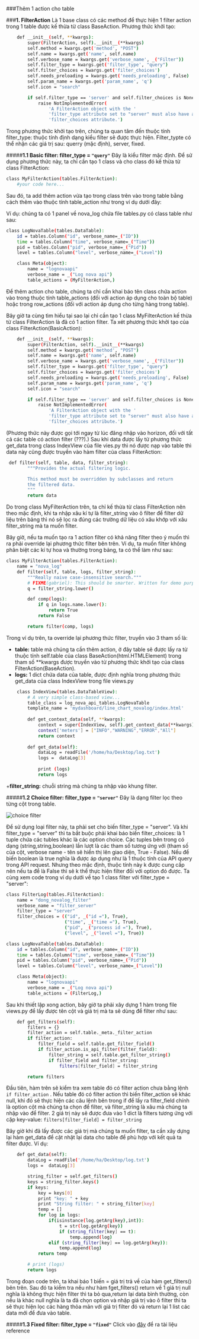 ###Thêm 1 action cho table


###**1. FilterAction**
Là 1 base class có các method để thực hiện 1 filter action trong 1 table được kế thừa từ class BaseAction.
Phương thức khởi tạo:
```sh
    def __init__(self, **kwargs):
        super(FilterAction, self).__init__(**kwargs)
        self.method = kwargs.get('method', "POST")
        self.name = kwargs.get('name', self.name)
        self.verbose_name = kwargs.get('verbose_name', _("Filter"))
        self.filter_type = kwargs.get('filter_type', "query")
        self.filter_choices = kwargs.get('filter_choices')
        self.needs_preloading = kwargs.get('needs_preloading', False)
        self.param_name = kwargs.get('param_name', 'q')
        self.icon = "search"

        if self.filter_type == 'server' and self.filter_choices is None:
            raise NotImplementedError(
                'A FilterAction object with the '
                'filter_type attribute set to "server" must also have a'
                'filter_choices attribute.')
```
Trong phương thức khởi tạo trên, chúng ta quan tâm đến thuộc tính filter_type: thuộc tính định dạng kiểu filter sẽ được thực hiện. Filter_typte có thể nhận các giá trị sau: querry (mặc định), server, fixed.

#####**1.1  Basic filter: filter_type = `"query"`**
Đây là kiểu filter mặc định.
Để sử dụng phương thức này, ta chỉ cần tạo 1 class và cho class đó kế thừa từ class FilterAction:
```sh
class MyFilterAction(tables.FilterAction):
    #your code here...
```
Sau đó, ta add thêm action vừa tạo trong class trên vào trong table bằng cách thêm vào thuộc tính table_action như trong ví dụ dưới đây:

Ví dụ: chúng ta có 1 panel về nova_log chứa file tables.py có class table như sau:
```sh
class LogNovaTable(tables.DataTable):
    id = tables.Column("id", verbose_name=_("ID"))
    time = tables.Column("time", verbose_name=_("Time"))
    pid = tables.Column("pid", verbose_name=_("Pid"))
    level = tables.Column("level", verbose_name=_("Level"))

    class Meta(object):
        name = "lognovaapi"
        verbose_name = _("Log nova api")
        table_actions = (MyFilterAction,)
```
Để thêm action cho table, chúng ta chỉ cần khai báo tên class chứa action vào trong thuộc tính table_actions (đối với action áp dụng cho toàn bộ table) hoặc trong row_actions (đối với action áp dụng cho từng hàng trong table).

Bây giờ ta cùng tìm hiểu tại sao lại chỉ cần tạo 1 class MyFilterAction kế thừa từ class FilterAction là đã có 1 action filter.
Ta xét phương thức khởi tạo của class FilterAction(BasicAction):
```sh
    def __init__(self, **kwargs):
        super(FilterAction, self).__init__(**kwargs)
        self.method = kwargs.get('method', "POST")
        self.name = kwargs.get('name', self.name)
        self.verbose_name = kwargs.get('verbose_name', _("Filter"))
        self.filter_type = kwargs.get('filter_type', "query")
        self.filter_choices = kwargs.get('filter_choices')
        self.needs_preloading = kwargs.get('needs_preloading', False)
        self.param_name = kwargs.get('param_name', 'q')
        self.icon = "search"

        if self.filter_type == 'server' and self.filter_choices is None:
            raise NotImplementedError(
                'A FilterAction object with the '
                'filter_type attribute set to "server" must also have a '
                'filter_choices attribute.')
```
(Phương thức này được gọi tới ngay từ lúc đăng nhập vào horizon, đối với tất cả các table có action filter (???).)
Sau khi data được lấy từ phương thức get_data trong class IndexView của file vies.py thì nó được nạp vào table thì data này cũng được truyền vào hàm filter của class FilterAction:
```sh
 def filter(self, table, data, filter_string):
        """Provides the actual filtering logic.

        This method must be overridden by subclasses and return
        the filtered data.
        """
        return data
```
Do trong class MyFilterAction trên, ta chỉ kế thừa từ class FilterAction nên theo mặc định, khi ta nhập xâu kí tự là filter_string vào ô filter để filter dữ liệu trên bảng thì nó sẽ lọc ra đúng các trường dữ liệu có xâu khớp với xâu filter_string mà ta muốn filter.

Bây giờ, nếu ta muốn tạo ra 1 action filter có khả năng filter theo ý muốn thì ra phải override lại phương thức filter bên trên.
Ví dụ, ta muốn filter không phân biệt các kí tự hoa và thường trong bảng, ta có thể làm như sau:
```sh
class MyFilterAction(tables.FilterAction):
    name = "nova_log"
    def filter(self, table, logs, filter_string):
        """Really naive case-insensitive search."""
        # FIXME(gabriel): This should be smarter. Written for demo purposes.
        q = filter_string.lower()

        def comp(logs):
            if q in logs.name.lower():
                return True
            return False

        return filter(comp, logs)
```
Trong ví dụ trên, ta override lại phương thức filter, truyền vào 3 tham số là:
+ **table:** table mà chúng ta cần thêm action, ở đây table sẽ được lấy ra từ thuộc tính self.table của class BaseAction(html.HTMLElement) trong tham số **kwargs được truyền vào từ phương thức khởi tạo của class FilterAction(BaseAction). 
+ **logs:** 1 dict chứa data của table, được định nghĩa trong phương thức get_data của class IndexView trong file views.py
 
```sh
	class IndexView(tables.DataTableView):
	    # A very simple class-based view...
	    table_class = log_nova_api_tables.LogNovaTable
	    template_name = 'mydashboard/line_chart_novalog/index.html'
	
	    def get_context_data(self, **kwargs):
	        context = super(IndexView, self).get_context_data(**kwargs)
	        context['meters'] = ["INFO","WARNING","ERROR","All"]
	        return context
	
	    def get_data(self):
	        dataLog = readFile('/home/ha/Desktop/log.txt')
	        logs =  dataLog[3]
	
	        print (logs)
	        return logs
```
+**filter_string:** chuỗi string mà chúng ta nhập vào khung filter.


#####**1.2  Choice filter: filter_type = `"server"`**
Đây là dạng filter lọc theo từng cột trong table.

![choice filter](http://i.imgur.com/bDFaYQq.png)

Để sử dụng loại filter này, ta phải set cho biến filter_type = "server". Và khi filter_type = "server" thì ta bắt buộc phải khai báo biến filter_choices: là 1 tuple chứa các tubles khác là các option choice. Các tuples bên trong có dạng (string,string,boolean) lần lượt là các tham số tương ứng với (tham số của cột, verbose name - tên sẽ hiển thị lên giao diện, True - False). Nếu để biến boolean là true nghĩa là được áp dụng như là 1 thuộc tính của API query trong API request. Nhưng theo mặc định, thuộc tính này k được cung cấp nên nếu ta để là False thì sẽ k thể thực hiện filter đối với option đó được.
Ta cùng xem code trong ví dụ dưới về tạo 1 class filter với filter_type = "server":
```sh
class FilterLog(tables.FilterAction):
    name = "dong_novalog_filter"
    verbose_name = "filter_server"
    filter_type = "server"
    filter_choices = (("id", _("id ="), True),
                      ("time", _("time ="), True),
                      ("pid", _("process id ="), True),
                      ("level", _("level ="), True))

class LogNovaTable(tables.DataTable):
    id = tables.Column("id", verbose_name=_("ID"))
    time = tables.Column("time", verbose_name=_("Time"))
    pid = tables.Column("pid", verbose_name=_("Pid"))
    level = tables.Column("level", verbose_name=_("Level"))

    class Meta(object):
        name = "lognovaapi"
        verbose_name = _("Log nova api")
        table_actions = (FilterLog,)
```
Sau khi thiết lập xong action, bây giờ ta phải xây dựng 1 hàm trong file views.py để lấy được tên cột và giá trị mà ta sẽ dùng để filter như sau:
```sh
    def get_filters(self):
        filters = {}
        filter_action = self.table._meta._filter_action
        if filter_action:
            filter_field = self.table.get_filter_field()
            if filter_action.is_api_filter(filter_field):
                filter_string = self.table.get_filter_string()
                if filter_field and filter_string:
                    filters[filter_field] = filter_string

        return filters
```
Đầu tiên, hàm trên sẽ kiểm tra xem table đó có filter action chưa bằng lệnh `if filter_action` . Nếu table đó có filter action thì biến filter_action sẽ khác null, khi đó sẽ thực hiện các câu lệnh bên trong if để lấy ra filter_field chính là option cột mà chúng ta chọn để filter, và filter_string là xâu mà chúng ta nhập vào để filter. 2 giá trị này sẽ được đưa vào 1 dict là filters tương ứng với cặp key-value:  `filters[filter_field] = filter_string`

Bây giờ khi đã lấy được các giá trị mà chúng ta muốn filter, ta cần xây dựng lại hàm get_data để cật nhật lại data cho table để phù hợp với kết quả ta filter được.
Ví dụ:
```sh
    def get_data(self):
        dataLog = readFile('/home/ha/Desktop/log.txt')
        logs =  dataLog[3]

        string_filter = self.get_filters()
        keys = string_filter.keys()
        if keys:
            key = keys[0]
            print "key: " + key
            print "String filter: " + string_filter[key]
            temp = []
            for log in logs:
                if(isinstance(log.getArg(key),int)):
                    t = str(log.getArg(key))
                    if (string_filter[key] == t):
                        temp.append(log)
                elif (string_filter[key] == log.getArg(key)):
                    temp.append(log)
            return temp

        # print (logs)
        return logs
```
Trong đoạn code trên, ta khai báo 1 biến = giá trị trả về của hàm get_filters() bên trên. Sau đó ta kiểm tra nếu như hàm fget_filters() return về 1 giá trị null nghĩa là không thực hiện filter thì ta bỏ qua,return lại data bình thường, còn nếu là khác null nghĩa là ta đã chọn option và nhập giá trị vào ô filter thì ta sẽ thực hiện lọc các hàng thỏa mãn với giá trị filter đó và return lại 1 list các data mới để đưa vào table.

#####**1.3  Fixed filter: filter_type = `"fixed"`**
Click vào [đây](https://github.com/cloudcomputinghust/CloudTestbed/blob/master/k58/nguyen_van_duc/Docker_in_Horizon.md#fix-button-filter) để ra tài liệu reference 





